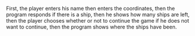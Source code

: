 First, the player enters his name then enters the coordinates,
then the program responds if there is a ship, then he shows how many ships are left, 
then the player chooses whether or not to continue the game if he does not want to continue,
then the program shows where the ships have been.
